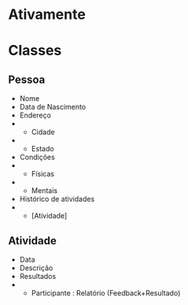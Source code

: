 # Ativamente
 
# Classes
## Pessoa
- Nome
- Data de Nascimento 
- Endereço
- - Cidade
- - Estado
- Condições
- - Físicas
- - Mentais
- Histórico de atividades
- - [Atividade]

## Atividade
- Data
- Descrição
- Resultados
- - Participante : Relatório (Feedback+Resultado)